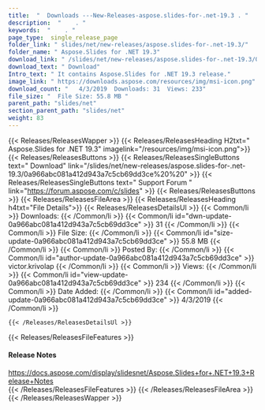 ```yaml
---
title:  "  Downloads ---New-Releases-aspose.slides-for-.net-19.3 . " 
description:  "    . " 
keywords:  "    . " 
page_type:  single_release_page
folder_link: " slides/net/new-releases/aspose.slides-for-.net-19.3/"
folder_name: " Aspose.Slides for .NET 19.3"
download_link: " /slides/net/new-releases/aspose.slides-for-.net-19.3/0a966abc081a412d943a7c5cb69dd3ce"
download_text: " Download"
Intro_text: " It contains Aspose.Slides for .NET 19.3 release."
image_link: " https://downloads.aspose.com/resources/img/msi-icon.png"
download_count: "   4/3/2019  Downloads: 31  Views: 233"
file_size: "  File Size: 55.8 MB "
parent_path: "slides/net"
section_parent_path: "slides/net"
weight: 83 
---
```


{{< Releases/ReleasesWapper >}}
  {{< Releases/ReleasesHeading H2txt=" Aspose.Slides for .NET 19.3" imagelink="/resources/img/msi-icon.png">}}
  {{< Releases/ReleasesButtons >}}
    {{< Releases/ReleasesSingleButtons text=" Download" link="/slides/net/new-releases/aspose.slides-for-.net-19.3/0a966abc081a412d943a7c5cb69dd3ce%20%20" >}}
    {{< Releases/ReleasesSingleButtons text=" Support Forum " link="https://forum.aspose.com/c/slides" >}}
  {{< Releases/ReleasesButtons >}}
  {{< Releases/ReleasesFileArea >}}
    {{< Releases/ReleasesHeading h4txt="File Details">}}
    {{< Releases/ReleasesDetailsUl >}}
            {{< Common/li  >}} Downloads: {{< /Common/li >}} 
      {{< Common/li id="dwn-update-0a966abc081a412d943a7c5cb69dd3ce" >}} 31 {{< /Common/li >}} 
      {{< Common/li  >}} File Size: {{< /Common/li >}} 
      {{< Common/li id="size-update-0a966abc081a412d943a7c5cb69dd3ce" >}} 55.8 MB {{< /Common/li >}} 
      {{< Common/li  >}} Posted By: {{< /Common/li >}} 
      {{< Common/li id="author-update-0a966abc081a412d943a7c5cb69dd3ce" >}} victor.krivolap {{< /Common/li >}} 
      {{< Common/li  >}} Views: {{< /Common/li >}} 
      {{< Common/li id="view-update-0a966abc081a412d943a7c5cb69dd3ce" >}} 234 {{< /Common/li >}} 
      {{< Common/li  >}} Date Added: {{< /Common/li >}} 
      {{< Common/li id="added-update-0a966abc081a412d943a7c5cb69dd3ce" >}} 4/3/2019 {{< /Common/li >}} 

    {{< /Releases/ReleasesDetailsUl >}}

  {{< Releases/ReleasesFileFeatures >}}
      <h4>Release Notes</h4><div><a href="https://docs.aspose.com/display/slidesnet/Aspose.Slides+for+.NET+19.3+Release+Notes">https://docs.aspose.com/display/slidesnet/Aspose.Slides+for+.NET+19.3+Release+Notes</a></div>
  {{< /Releases/ReleasesFileFeatures >}}
 {{< /Releases/ReleasesFileArea >}}
{{< /Releases/ReleasesWapper >}}


